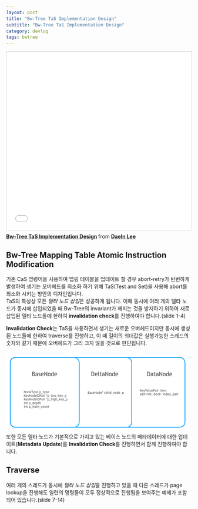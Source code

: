 ```yaml
---
layout: post
title: "Bw-Tree TaS Implementation Design"
subtitle: "Bw-Tree TaS Implementation Design"
category: devlog
tags: bwtree
---
```


<iframe src="//www.slideshare.net/slideshow/embed_code/key/1teMIXPcYLNpfd" width="595" height="485" frameborder="0" marginwidth="0" marginheight="0" scrolling="no" style="border:1px solid #CCC; border-width:1px; margin-bottom:5px; max-width: 100%;" allowfullscreen> </iframe> <div style="margin-bottom:5px"> <strong> <a href="//www.slideshare.net/ssuser42682f/bwtree-tas-implementation-design-146409732" title="Bw-Tree TaS Implementation Design" target="_blank">Bw-Tree TaS Implementation Design</a> </strong> from <strong><a href="https://www.slideshare.net/ssuser42682f" target="_blank">DaeIn Lee</a></strong> </div>

<!--more-->

## Bw-Tree Mapping Table Atomic Instruction Modification

기존 CaS 명령어을 사용하여 맵핑 테이블을 업데이트 할 경우 abort-retry가 빈번하게 발생하여 생기는 오버헤드를 최소화 하기 위해 TaS(Test and Set)을 사용해 abort를 최소화 시키는 방안의 디자인입니다.<br>
TaS의 특성상 모든 *델타 노드 삽입*은 성공하게 됩니다. 이때 동시에 여러 개의 델타 노드가 동시에 삽입되었을 때 Bw-Tree의 invariant가 깨지는 것을 방지하기 위하여 새로 삽입된 델타 노드들에 한하여 **invalidation check**를 진행하여야 합니다.(slide 1-4)<br>

**Invalidation Check**는 TaS을 사용하면서 생기는 새로운 오버헤드이지만 동시에 생성된 노드들에 한하여 traverse를 진행하고, 이 때 길이의 최대값은 실행가능한 스레드의 숫자와 같기 때문에 오버헤드가 그리 크지 않을 것으로 판단됩니다.<br>

![Delta Node](/assets/img/2019-05-18/delta_node.png)<br>
또한 모든 델타 노드가 기본적으로 가지고 있는 베이스 노드의 메타데이터에 대한 업데이트(**Metadata Update**)를 **Invalidation Check**를 진행하면서 함께 진행하여야 합니다.

## Traverse

여러 개의 스레드가 동시에 *델타 노드 삽입*을 진행하고 있을 때 다른 스레드가 page lookup을 진행해도 일련의 명령들이 모두 정상적으로 진행됨을 보여주는 예제가 포함되어 있습니다.(slide 7-14)
